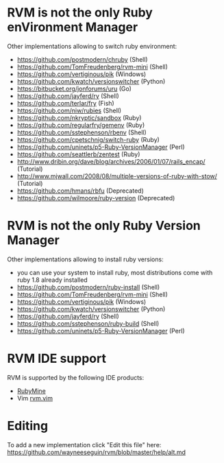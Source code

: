 # RVM is not the only Ruby enVironment Manager

Other implementations allowing to switch ruby environment:

- https://github.com/postmodern/chruby (Shell)
- https://github.com/TomFreudenberg/rvm-mini (Shell)
- https://github.com/vertiginous/pik (Windows)
- https://github.com/kwatch/versionswitcher (Python)
- https://bitbucket.org/jonforums/uru (Go)
- https://github.com/jayferd/ry (Shell)
- https://github.com/terlar/fry (Fish)
- https://github.com/niw/rubies (Shell)
- https://github.com/nkryptic/sandbox (Ruby)
- https://github.com/regularfry/gemenv (Ruby)
- https://github.com/sstephenson/rbenv (Shell)
- https://github.com/cpetschnig/switch-ruby (Ruby)
- https://github.com/uninets/p5-Ruby-VersionManager (Perl)
- https://github.com/seattlerb/zentest (Ruby)
- http://www.dribin.org/dave/blog/archives/2006/01/07/rails_encap/ (Tutorial)
- http://www.mjwall.com/2008/08/multiple-versions-of-ruby-with-stow/ (Tutorial)
- https://github.com/hmans/rbfu (Deprecated)
- https://github.com/wilmoore/ruby-version (Deprecated)

# RVM is not the only Ruby Version Manager

Other implementations allowing to install ruby versions:

- you can use your system to install ruby,
  most distributions come with ruby 1.8 already installed
- https://github.com/postmodern/ruby-install (Shell)
- https://github.com/TomFreudenberg/rvm-mini (Shell)
- https://github.com/vertiginous/pik (Windows)
- https://github.com/kwatch/versionswitcher (Python)
- https://github.com/jayferd/ry (Shell)
- https://github.com/sstephenson/ruby-build (Shell)
- https://github.com/uninets/p5-Ruby-VersionManager (Perl)

# RVM IDE support

RVM is supported by the following IDE products:

- [RubyMine](http://www.jetbrains.com/ruby/)
- Vim [rvm.vim](https://github.com/tpope/vim-rvm)


# Editing
To add a new implementation click "Edit this file" here:
https://github.com/wayneeseguin/rvm/blob/master/help/alt.md
